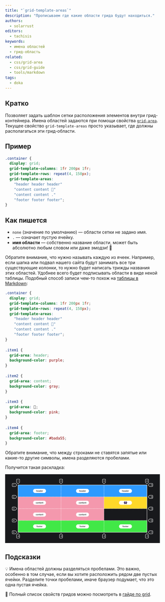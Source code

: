 ```yaml
---
title: "`grid-template-areas`"
description: "Прописываем где какие области грида будут находиться."
authors:
  - solarrust
editors:
  - tachisis
keywords:
  - имена областей
  - грид-область
related:
  - css/grid-area
  - css/grid-guide
  - tools/markdown
tags:
  - doka
---
```


## Кратко

Позволяет задать шаблон сетки расположения элементов внутри грид-контейнера. Имена областей задаются при помощи свойства [`grid-area`](/css/grid-area/). Текущее свойство `grid-template-areas` просто указывает, где должны располагаться эти грид-области.

## Пример

```css
.container {
  display: grid;
  grid-template-columns: 1fr 200px 1fr;
  grid-template-rows: repeat(4, 150px);
  grid-template-areas:
    "header header header"
    "content content 👾"
    "content content ."
    "footer footer footer";
}
```

## Как пишется

- `none` (значение по умолчанию) — области сетки не задано имя.
- `.` — означает пустую ячейку.
- **имя области** — собственно название области, может быть абсолютно любым словом или даже эмодзи! 🤯

Обратите внимание, что нужно называть каждую из ячеек. Например, если шапка или подвал нашего сайта будут занимать все три существующие колонки, то нужно будет написать трижды названия этих областей. Удобнее всего будет подписывать области в виде некой таблицы. Подобный способ записи чем-то похож на [таблицы в Markdown](/tools/markdown/#tablicy):

```css
.container {
  display: grid;
  grid-template-columns: 1fr 200px 1fr;
  grid-template-rows: repeat(4, 150px);
  grid-template-areas:
    "header header header"
    "content content 👾"
    "content content ."
    "footer footer footer";
}

.item1 {
  grid-area: header;
  background-color: purple;
}

.item2 {
  grid-area: content;
  background-color: gray;
}

.item3 {
  grid-area: 👾;
  background-color: pink;
}

.item4 {
  grid-area: footer;
  background-color: #bada55;
}
```

Обратите внимание, что между строками не ставятся запятые или какие-то другие символы, имена разделяются пробелами.

Получится такая раскладка:

![Пример реализации свойства grid-template-areas.](images/1.png)

## Подсказки

💡 Имена областей должны разделяться пробелами. Это важно, особенно в том случае, если вы хотите расположить рядом две пустых ячейки. Разделите точки пробелами, иначе браузер подумает, что это одна пустая ячейка.

<aside>

📝 Полный список свойств гридов можно посмотреть в [гайде по grid](/css/grid-guide/).

</aside>
